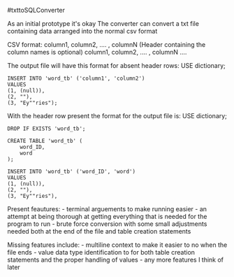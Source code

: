 #txttoSQLConverter

As an initial prototype it's okay
The converter can convert a txt file containing data arranged into the normal csv format

CSV format:
 column1, column2, .... , columnN (Header containing the column names is optional)
 column1, column2, .... , columnN
 ....

The output file will have this format for absent header rows:
    USE dictionary;

    INSERT INTO 'word_tb' ('column1', 'column2')
    VALUES
    (1, (null)),
    (2, ""),
    (3, "Ey""ries");

With the header row present the format for the output file is:
    USE dictionary;

    DROP IF EXISTS 'word_tb';

    CREATE TABLE 'word_tb' (
        word_ID, 
        word
    );

    INSERT INTO 'word_tb' ('word_ID', 'word')
    VALUES
    (1, (null)),
    (2, ""),
    (3, "Ey""ries"),

Present feautures:
    - terminal arguements to make running easier
    - an attempt at being thorough at getting everything that is needed for the program to run
    - brute force conversion with some small adjustments needed both at the end of the file and table creation statements

Missing features include:
    - multiline context to make it easier to no when the file ends
    - value data type identification to for both table creation statements and the proper handling of values
    - any more features I think of later